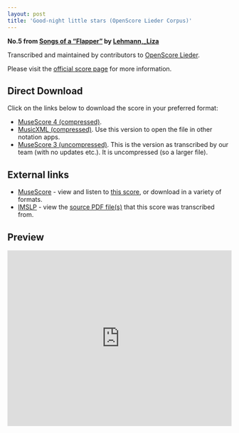 ```yaml
---
layout: post
title: 'Good-night little stars (OpenScore Lieder Corpus)'
---
```


__No.5 from [Songs of a “Flapper”](https://fourscoreandmore.org/OpenScore/Lehmann%2C_Liza/Songs_of_a_%E2%80%9CFlapper%E2%80%9D/) by [Lehmann,_Liza](https://fourscoreandmore.org/OpenScore/Lehmann%2C_Liza)__

Transcribed and maintained by contributors to [OpenScore Lieder].

Please visit the [official score page] for more information.

[official score page]: https://musescore.com/openscore-lieder-corpus/scores/6753355
[OpenScore Lieder]: https://musescore.com/openscore-lieder-corpus

## Direct Download

Click on the links below to download the score in your preferred format:
- [MuseScore 4 (compressed)](https://fourscoreandmore.org/OpenScore/Lehmann%2C_Liza/Songs_of_a_%E2%80%9CFlapper%E2%80%9D/5_Good-night_little_stars.mscz).
- [MusicXML (compressed)](https://fourscoreandmore.org/OpenScore/Lehmann%2C_Liza/Songs_of_a_%E2%80%9CFlapper%E2%80%9D/5_Good-night_little_stars.mxl). Use this version to open the file in other notation apps.
- [MuseScore 3 (uncompressed)](https://raw.githubusercontent.com/OpenScore/Lieder/refs/heads/main/scores/Lehmann%2C_Liza/Songs_of_a_%E2%80%9CFlapper%E2%80%9D/5_Good-night_little_stars/lc6753355.mscx). This is the version as transcribed by our team (with no updates etc.). It is uncompressed (so a larger file).

## External links

- [MuseScore] - view and listen to [this score][MuseScore], or download in a variety of formats.
- [IMSLP] - view the [source PDF file(s)][IMSLP] that this score was transcribed from.

[MuseScore]: https://musescore.com/score/6753355
[IMSLP]: https://imslp.org/wiki/Special:ReverseLookup/627144

## Preview

<iframe width="100%" height="394" src="https://musescore.com/openscore-lieder-corpus/scores/6753355/embed" frameborder="0" allowfullscreen allow="autoplay; fullscreen"></iframe>
